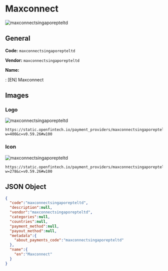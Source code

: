 
# Maxconnect 
![maxconnectsingaporepteltd](https://static.openfintech.io/payment_providers/maxconnectsingaporepteltd/logo.png?w=400&c=v0.59.26#w100)  

## General 
 
**Code:** `maxconnectsingaporepteltd` 
 
**Vendor:** `maxconnectsingaporepteltd` 
 
**Name:** 
 
:	[EN] Maxconnect 
 

## Images 

### Logo 
 
![maxconnectsingaporepteltd](https://static.openfintech.io/payment_providers/maxconnectsingaporepteltd/logo.png?w=400&c=v0.59.26#w100)  

```
https://static.openfintech.io/payment_providers/maxconnectsingaporepteltd/logo.png?w=400&c=v0.59.26#w100
```  

### Icon 
 
![maxconnectsingaporepteltd](https://static.openfintech.io/payment_providers/maxconnectsingaporepteltd/icon.png?w=278&c=v0.59.26#w100)  

```
https://static.openfintech.io/payment_providers/maxconnectsingaporepteltd/icon.png?w=278&c=v0.59.26#w100
```  

## JSON Object 

```json
{
  "code":"maxconnectsingaporepteltd",
  "description":null,
  "vendor":"maxconnectsingaporepteltd",
  "categories":null,
  "countries":null,
  "payment_method":null,
  "payout_method":null,
  "metadata":{
    "about_payments_code":"maxconnectsingaporepteltd"
  },
  "name":{
    "en":"Maxconnect"
  }
}
```  
